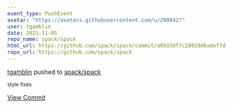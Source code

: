 ```yaml
---
event_type: PushEvent
avatar: "https://avatars.githubusercontent.com/u/299842?"
user: tgamblin
date: 2023-11-05
repo_name: spack/spack
html_url: https://github.com/spack/spack/commit/a09330f7c28029d6adef7dfb399f63f0bc33ec18
repo_url: https://github.com/spack/spack
---
```


<a href='https://github.com/tgamblin' target='_blank'>tgamblin</a> pushed to <a href='https://github.com/spack/spack' target='_blank'>spack/spack</a>

<small>style fixes</small>

<a href='https://github.com/spack/spack/commit/a09330f7c28029d6adef7dfb399f63f0bc33ec18' target='_blank'>View Commit</a>